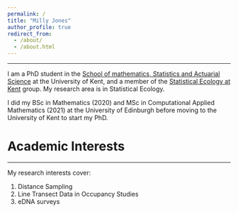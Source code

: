 ```yaml
---
permalink: /
title: "Milly Jones"
author_profile: true
redirect_from: 
  - /about/
  - /about.html
---
```


------

I am a PhD student in the [School of mathematics, Statistics and Actuarial Science](https://www.kent.ac.uk/mathematics-statistics-actuarial-science) at the University of Kent, and a member of the [Statistical Ecology at Kent](https://research.kent.ac.uk/statistical-ecology/) group. My research area is in Statistical Ecology.

I did my BSc in Mathematics (2020) and MSc in Computational Applied Mathematics (2021) at the University of Edinburgh before moving to the University of Kent to start my PhD.

Academic Interests
======
------

My research interests cover:
1. Distance Sampling
2. Line Transect Data in Occupancy Studies
3. eDNA surveys
